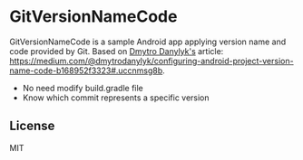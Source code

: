 # GitVersionNameCode

GitVersionNameCode is a sample Android app applying version name and code provided by Git. Based on [Dmytro Danylyk's](https://hackernoon.com/@dmytrodanylyk) article: https://medium.com/@dmytrodanylyk/configuring-android-project-version-name-code-b168952f3323#.uccnmsg8b.

  - No need modify build.gradle file
  - Know which commit represents a specific version
  
License
----

MIT
